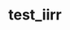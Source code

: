 ---
layout: default
layout: default
last_edit: '2022-07-18T03:25:43.000Z'
shortname: test_2
title: test_iirr
uuid: recojPacx30AGMv8M
---